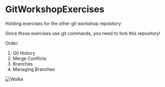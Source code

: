 # GitWorkshopExercises
Holding exercises for the other git workshop repository

Since these exercises use git commands, you need to fork this repository!

Order:

1. Git History
2. Merge Conflicts
3. Branches
4. Managing Branches

![Wolke](https://cdn.pixabay.com/photo/2017/06/20/04/42/cloud-2421760_960_720.png)
